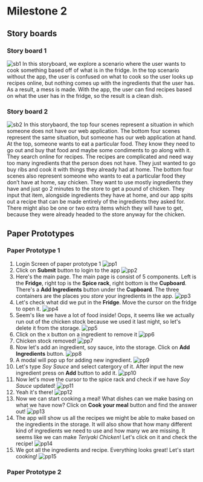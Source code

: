 # Milestone 2

## Story boards

### Story board 1
![sb1](https://github.com/ReventonC/COGS121Project/blob/master/storyBoards/storyBoard_1.jpg)
In this storyboard, we explore a scenario where the user wants to cook something based off of what is in the fridge. In the top scenario without the app, the user is confused on what to cook so the user looks up recipes online, but nothing comes up with the ingredients that the user has. As a result, a mess is made. With the app, the user can find recipes based on what the user has in the fridge, so the result is a clean dish.

### Story board 2
![sb2](https://github.com/ReventonC/COGS121Project/blob/master/storyBoards/storyboard_2.jpg)
In this storybaord, the top four scenes represent a situation in which someone does not have our web application. The bottom four scenes represent the same situation, but someone has our web application at hand. At the top, someone wants to eat a particular food. They know they need to go out and buy that food and maybe some condiments to go along with it. They search online for recipes. The recipes are complicated and need way too many ingredients that the person does not have. They just wanted to go buy ribs and cook it with things they already had at home. The bottom four scenes also represent someone who wants to eat a particular food they don’t have at home, say chicken. They want to use mostly ingredients they have and just go 2 minutes to the store to get a pound of chicken. They input that item, alongside ingredients they have at home, and our app spits out a recipe that can be made entirely of the ingredients they asked for. There might also be one or two extra items which they will have to get, because they were already headed to the store anyway for the chicken.

## Paper Prototypes

### Paper Prototype 1

1. Login Screen of paper prototype 1
![pp1](https://github.com/ReventonC/COGS121Project/blob/master/paperPrototypes/paperPrototype_1%20(1).jpg)
1. Click on __Submit__ button to login to the app
![pp2](https://github.com/ReventonC/COGS121Project/blob/master/paperPrototypes/paperPrototype_1%20(2).jpg)
1. Here's the main page. The main page is consist of 5 components. Left is the __Fridge__, right top is the __Spice rack__, right bottom is the __Cupboard__. There's a __Add Ingredients__ button under the __Cupboard__. The three containers are the places you _store_ your ingredients in the app. 
![pp3](https://github.com/ReventonC/COGS121Project/blob/master/paperPrototypes/paperPrototype_1%20(3).jpg)
1. Let's check what did we put in the __Fridge__. Move the cursor on the fridge to open it.
![pp4](https://github.com/ReventonC/COGS121Project/blob/master/paperPrototypes/paperPrototype_1%20(4).jpg)
1. Seem's like we have a lot of food inside! Oops, it seems like we actually run out of the chicken stock because we used it last night, so let's delete it from the storage.
![pp5](https://github.com/ReventonC/COGS121Project/blob/master/paperPrototypes/paperPrototype_1%20(5).jpg)
1. Click on the x button on a ingredient to remove it
![pp6](https://github.com/ReventonC/COGS121Project/blob/master/paperPrototypes/paperPrototype_1%20(6).jpg)
1. Chicken stock removed!
![pp7](https://github.com/ReventonC/COGS121Project/blob/master/paperPrototypes/paperPrototype_1%20(7).jpg)
1. Now let's add an ingredient, soy sauce, into the storage. Click on __Add Ingredients__ button.
![pp8](https://github.com/ReventonC/COGS121Project/blob/master/paperPrototypes/paperPrototype_1%20(8).jpg)
1. A modal will pop up for adding new ingredient.
![pp9](https://github.com/ReventonC/COGS121Project/blob/master/paperPrototypes/paperPrototype_1%20(9).jpg)
1. Let's type _Soy Sauce_ and select catergory of it. After input the new ingredient press on __Add__ button to add it.
![pp10](https://github.com/ReventonC/COGS121Project/blob/master/paperPrototypes/paperPrototype_1%20(10).jpg)
1. Now let's move the cursor to the spice rack and check if we have _Soy Sauce_ updated!
![pp11](https://github.com/ReventonC/COGS121Project/blob/master/paperPrototypes/paperPrototype_1%20(11).jpg)
1. Yeah it's there!
![pp12](https://github.com/ReventonC/COGS121Project/blob/master/paperPrototypes/paperPrototype_1%20(12).jpg)
1. Now we can start cooking a meal! What dishes can we make basing on what we have now? Click on __Cook your meal__ button and find the answer out!
![pp13](https://github.com/ReventonC/COGS121Project/blob/master/paperPrototypes/paperPrototype_1%20(13).jpg)
1. The app will show us all the recipes we might be able to make based on the ingredients in the storage. It will also show that how many different kind of ingredients we need to use and how many we are missing. It seems like we can make _Teriyaki Chicken_! Let's click on it and check the recipe!
![pp14](https://github.com/ReventonC/COGS121Project/blob/master/paperPrototypes/paperPrototype_1%20(14).jpg)
1. We got all the ingredients and recipe. Everything looks great! Let's start cooking!
![pp15](https://github.com/ReventonC/COGS121Project/blob/master/paperPrototypes/paperPrototype_1%20(15).jpg)


### Paper Prototype 2
